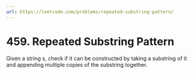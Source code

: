 ```yaml
---
url: https://leetcode.com/problems/repeated-substring-pattern/
---
```

# 459. Repeated Substring Pattern

Given a string s, check if it can be constructed by taking a substring of it and appending multiple copies of the substring together.